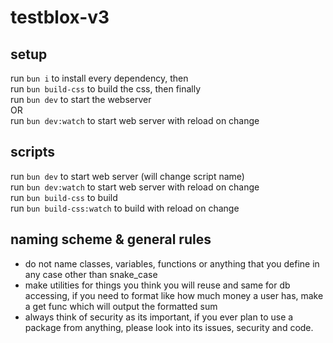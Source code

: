 # testblox-v3

## setup 
run `bun i` to install every dependency, then\
run `bun build-css` to build the css, then finally\
run `bun dev` to start the webserver\
OR\
run `bun dev:watch` to start web server with reload on change

## scripts 
run `bun dev` to start web server (will change script name)\
run `bun dev:watch` to start web server with reload on change\
run `bun build-css` to build\
run `bun build-css:watch` to build with reload on change

## naming scheme & general rules
* do not name classes, variables, functions or anything that you define in any case other than snake_case
* make utilities for things you think you will reuse and same for db accessing, if you need to format like how much money a user has, make a get func which will output the formatted sum
* always think of security as its important, if you ever plan to use a package from anything, please look into its issues, security and code.
